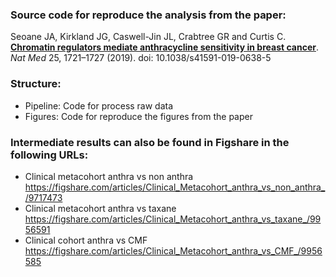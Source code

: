 
### Source code for reproduce the analysis from the paper: 

Seoane JA, Kirkland JG, Caswell-Jin JL, Crabtree GR and Curtis C. **[Chromatin regulators mediate anthracycline sensitivity in breast cancer](https://www.ncbi.nlm.nih.gov/pmc/articles/PMC7220800/)**. *Nat Med* 25, 1721–1727 (2019). doi: 10.1038/s41591-019-0638-5


### Structure:
- Pipeline: Code for process raw data
- Figures: Code for reproduce the figures from the paper

### Intermediate results can also be found in Figshare in the following URLs:
- Clinical metacohort anthra vs non anthra https://figshare.com/articles/Clinical_Metacohort_anthra_vs_non_anthra_/9717473
- Clinical metacohort anthra vs taxane https://figshare.com/articles/Clinical_Metacohort_anthra_vs_taxane_/9956591
- Clinical cohort anthra vs CMF https://figshare.com/articles/Clinical_Metacohort_anthra_vs_CMF_/9956585
